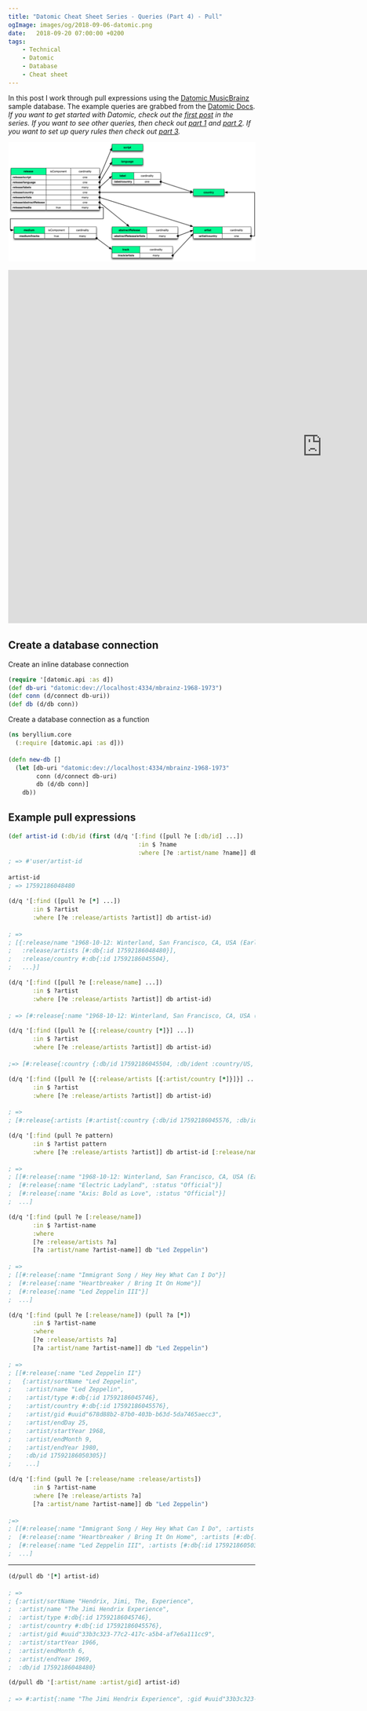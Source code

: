 ```yaml
---
title: "Datomic Cheat Sheet Series - Queries (Part 4) - Pull"
ogImage: images/og/2018-09-06-datomic.png
date:   2018-09-20 07:00:00 +0200
tags:
    - Technical
    - Datomic
    - Database
    - Cheat sheet
---
```


In this post I work through pull expressions using the [Datomic MusicBrainz](https://github.com/Datomic/mbrainz-sample) sample database. The example queries are grabbed from the [Datomic Docs](https://docs.datomic.com/on-prem/query.html). *If you want to get started with Datomic, check out the [first post](/blog/datomic-cheat-sheet-series-getting-started) in the series. If you want to see other queries, then check out [part 1](/blog/datomic-cheat-sheet-series-queries-part-1) and [part 2](/blog/datomic-cheat-sheet-series-queries-part-2). If you want to set up query rules then check out [part 3](/blog/datomic-cheat-sheet-series-queries-part-3).*

![Relationship diagram](https://raw.githubusercontent.com/Datomic/mbrainz-sample/master/relationships.png)

<iframe width="1280" height="720" src="https://www.youtube.com/embed/bAilFQdaiHk" frameborder="0" allow="autoplay; encrypted-media" allowfullscreen></iframe>

## Create a database connection

Create an inline database connection

```clojure
(require '[datomic.api :as d])
(def db-uri "datomic:dev://localhost:4334/mbrainz-1968-1973")
(def conn (d/connect db-uri))
(def db (d/db conn))
```

Create a database connection as a function

```clojure
(ns beryllium.core
  (:require [datomic.api :as d]))

(defn new-db []
  (let [db-uri "datomic:dev://localhost:4334/mbrainz-1968-1973"
        conn (d/connect db-uri)
        db (d/db conn)]
    db))
```

## Example pull expressions

```clojure
(def artist-id (:db/id (first (d/q '[:find ([pull ?e [:db/id] ...])
                                     :in $ ?name
                                     :where [?e :artist/name ?name]] db "The Jimi Hendrix Experience"))))
; => #'user/artist-id

artist-id
; => 17592186048480
```

```clojure
(d/q '[:find ([pull ?e [*] ...])
       :in $ ?artist
       :where [?e :release/artists ?artist]] db artist-id)

; =>
; [{:release/name "1968-10-12: Winterland, San Francisco, CA, USA (Early Show)",
;   :release/artists [#:db{:id 17592186048480}],
;   :release/country #:db{:id 17592186045504},
;   ...}]
```

```clojure
(d/q '[:find ([pull ?e [:release/name] ...])
       :in $ ?artist
       :where [?e :release/artists ?artist]] db artist-id)

; => [#:release{:name "1968-10-12: Winterland, San Francisco, CA, USA (Early Show)"}]
```

```clojure
(d/q '[:find ([pull ?e [{:release/country [*]}] ...])
       :in $ ?artist
       :where [?e :release/artists ?artist]] db artist-id)

;=> [#:release{:country {:db/id 17592186045504, :db/ident :country/US, :country/name "United States"}}]
```

```clojure
(d/q '[:find ([pull ?e [{:release/artists [{:artist/country [*]}]}] ...])
       :in $ ?artist
       :where [?e :release/artists ?artist]] db artist-id)

; =>
; [#:release{:artists [#:artist{:country {:db/id 17592186045576, :db/ident :country/GB, :country/name "United Kingdom"}}]}]
```

```clojure
(d/q '[:find (pull ?e pattern)
       :in $ ?artist pattern
       :where [?e :release/artists ?artist]] db artist-id [:release/name :release/status])

; =>
; [[#:release{:name "1968-10-12: Winterland, San Francisco, CA, USA (Early Show)", :status "Bootleg"}]
;  [#:release{:name "Electric Ladyland", :status "Official"}]
;  [#:release{:name "Axis: Bold as Love", :status "Official"}]
;  ...]
```

```clojure
(d/q '[:find (pull ?e [:release/name])
       :in $ ?artist-name
       :where
       [?e :release/artists ?a]
       [?a :artist/name ?artist-name]] db "Led Zeppelin")

; =>
; [[#:release{:name "Immigrant Song / Hey Hey What Can I Do"}]
;  [#:release{:name "Heartbreaker / Bring It On Home"}]
;  [#:release{:name "Led Zeppelin III"}]
;  ...]
```

```clojure
(d/q '[:find (pull ?e [:release/name]) (pull ?a [*])
       :in $ ?artist-name
       :where
       [?e :release/artists ?a]
       [?a :artist/name ?artist-name]] db "Led Zeppelin")

; =>
; [[#:release{:name "Led Zeppelin II"}
;   {:artist/sortName "Led Zeppelin",
;    :artist/name "Led Zeppelin",
;    :artist/type #:db{:id 17592186045746},
;    :artist/country #:db{:id 17592186045576},
;    :artist/gid #uuid"678d88b2-87b0-403b-b63d-5da7465aecc3",
;    :artist/endDay 25,
;    :artist/startYear 1968,
;    :artist/endMonth 9,
;    :artist/endYear 1980,
;    :db/id 17592186050305}]
;    ...]
```

```clojure
(d/q '[:find (pull ?e [:release/name :release/artists])
       :in $ ?artist-name
       :where [?e :release/artists ?a]
       [?a :artist/name ?artist-name]] db "Led Zeppelin")

;=>
; [[#:release{:name "Immigrant Song / Hey Hey What Can I Do", :artists [#:db{:id 17592186050305}]}]
;  [#:release{:name "Heartbreaker / Bring It On Home", :artists [#:db{:id 17592186050305}]}]
;  [#:release{:name "Led Zeppelin III", :artists [#:db{:id 17592186050305}]}]
;  ...]
```

---

```clojure
(d/pull db '[*] artist-id)

; =>
; {:artist/sortName "Hendrix, Jimi, The, Experience",
;  :artist/name "The Jimi Hendrix Experience",
;  :artist/type #:db{:id 17592186045746},
;  :artist/country #:db{:id 17592186045576},
;  :artist/gid #uuid"33b3c323-77c2-417c-a5b4-af7e6a111cc9",
;  :artist/startYear 1966,
;  :artist/endMonth 6,
;  :artist/endYear 1969,
;  :db/id 17592186048480}
```

```clojure
(d/pull db '[:artist/name :artist/gid] artist-id)

; => #:artist{:name "The Jimi Hendrix Experience", :gid #uuid"33b3c323-77c2-417c-a5b4-af7e6a111cc9"}
```